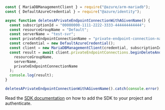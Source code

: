 ```javascript
const { MariaDBManagementClient } = require("@azure/arm-mariadb");
const { DefaultAzureCredential } = require("@azure/identity");

async function deletesAPrivateEndpointConnectionWithAGivenName() {
  const subscriptionId = "00000000-1111-2222-3333-444444444444";
  const resourceGroupName = "Default";
  const serverName = "test-svr";
  const privateEndpointConnectionName = "private-endpoint-connection-name";
  const credential = new DefaultAzureCredential();
  const client = new MariaDBManagementClient(credential, subscriptionId);
  const result = await client.privateEndpointConnections.beginDeleteAndWait(
    resourceGroupName,
    serverName,
    privateEndpointConnectionName
  );
  console.log(result);
}

deletesAPrivateEndpointConnectionWithAGivenName().catch(console.error);
```

Read the [SDK documentation](https://github.com/Azure/azure-sdk-for-js/blob/%40azure%2Farm-mariadb_2.0.1/sdk/mariadb/arm-mariadb/README.md) on how to add the SDK to your project and authenticate.
